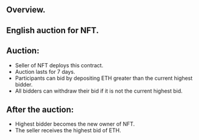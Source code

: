 ## Overview.

## English auction for NFT.

## Auction:
- Seller of NFT deploys this contract.
- Auction lasts for 7 days.
- Participants can bid by depositing ETH greater than the current highest bidder.
- All bidders can withdraw their bid if it is not the current highest bid.


## After the auction:
- Highest bidder becomes the new owner of NFT.
- The seller receives the highest bid of ETH.
